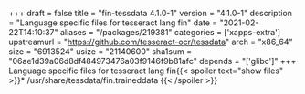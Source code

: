 +++
draft = false
title = "fin-tessdata 4.1.0-1"
version = "4.1.0-1"
description = "Language specific files for tesseract lang fin"
date = "2021-02-22T14:10:37"
aliases = "/packages/219381"
categories = ['xapps-extra']
upstreamurl = "https://github.com/tesseract-ocr/tessdata"
arch = "x86_64"
size = "6913524"
usize = "21140600"
sha1sum = "06ae1d39a06d8df484973476a03f9146f9b81afc"
depends = "['glibc']"
+++
Language specific files for tesseract lang fin{{< spoiler text="show files" >}}* /usr/share/tessdata/fin.traineddata
{{< /spoiler >}}